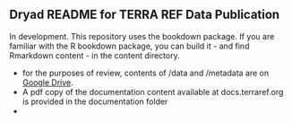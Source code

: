 ## Dryad README for TERRA REF Data Publication

In development. This repository uses the bookdown package. If you are familiar with the R bookdown package, you can build it - and find Rmarkdown content - in the content directory.

*  for the purposes of review, contents of /data and /metadata are on [Google Drive](https://drive.google.com/open?id=1THk-NQYxkkej-zdQsqM7i9t-axyS0Sug).
* A pdf copy of the documentation content available at docs.terraref.org is provided in the documentation folder
* 
